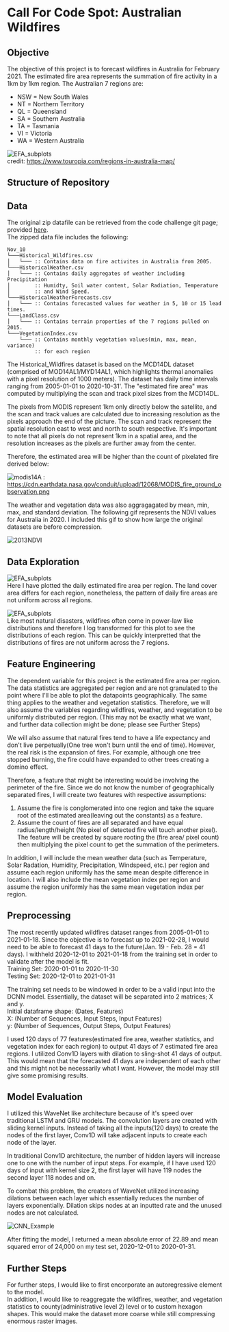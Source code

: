 # Call For Code Spot: Australian Wildfires

## Objective
The objective of this project is to forecast wildfires in Australia for February 2021. The estimated fire area represents the summation of fire activity in a 1km by 1km region. The Australian 7 regions are:
- NSW = New South Wales
- NT = Northern Territory
- QL = Queensland
- SA = Southern Australia
- TA = Tasmania
- VI = Victoria
- WA = Western Australia

![EFA_subplots](images/australia.png) <br>
credit: https://www.touropia.com/regions-in-australia-map/

## Structure of Repository


## Data
The original zip datafile can be retrieved from the code challenge git page; provided [here](https://github.com/Call-for-Code/Spot-Challenge-Wildfires). <br>
The zipped data file includes the following:

```
Nov_10
└───Historical_Wildfires.csv
│   └─── :: Contains data on fire activites in Australia from 2005.
└───HistoricalWeather.csv
│   └─── :: Contains daily aggregates of weather including Precipitation
│        :: Humidty, Soil water content, Solar Radiation, Temperature
│        :: and Wind Speed.
└───HistoricalWeatherForecasts.csv
│   └─── :: Contains forecasted values for weather in 5, 10 or 15 lead times.
└───LandClass.csv
│   └─── :: Contains terrain properties of the 7 regions pulled on 2015.
└───VegetationIndex.csv
    └─── :: Contains monthly vegetation values(min, max, mean, variance) 
         :: for each region
```
The Historical_Wildfires dataset is based on the MCD14DL dataset (comprised of MOD14AL1/MYD14AL1, which highlights thermal anomalies with a pixel resolution of 1000 meters). The dataset has daily time intervals ranging from 2005-01-01 to 2020-10-31'. The "estimated fire area" was computed by multiplying the scan and track pixel sizes from the MCD14DL. </br>

The pixels from MODIS represent 1km only directly below the satellite, and the scan and track values are calculated due to increasing resolution as the pixels approach the end of the picture. The scan and track represent the spatial resolution east to west and north to south respective. It's important to note that all pixels do not represent 1km in a spatial area, and the resolution increases as the pixels are further away from the center. <br>

Therefore, the estimated area will be higher than the count of pixelated fire derived below:


![modis14A](https://cdn.earthdata.nasa.gov/conduit/upload/12068/MODIS_fire_ground_observation.png)
: https://cdn.earthdata.nasa.gov/conduit/upload/12068/MODIS_fire_ground_observation.png

The weather and vegetation data was also aggragagated by mean, min, max, and standard deviation. The following gif represents the NDVI values for Australia in 2020. I included this gif to show how large the original datasets are before compression.

![2013NDVI](images/Australia2013NDVI.gif)


## Data Exploration


![EFA_subplots](images/EFA_subplots.png) <br>
Here I have plotted the daily estimated fire area per region. The land cover area differs for each region, nonetheless, the pattern of daily fire areas are not uniform across all regions.


![EFA_subplots](images/EFA_distplots.png) <br>
Like most natural disasters, wildfires often come in power-law like distributions and therefore I log transformed for this plot to see the distributions of each region. This can be quickly interpretted that the distributions of fires are not uniform across the 7 regions.


## Feature Engineering

The dependent variable for this project is the estimated fire area per region. The data statistics are aggregated per region and are not granulated to the point where I'll be able to plot the datapoints geographically. The same thing applies to the weather and vegetation statistics.  Therefore, we will also assume the variables regarding wildfires, weather, and vegetation to be uniformly distributed per region. 
(This may not be exactly what we want, and further data collection might be done; please see Further Steps)

We will also assume that natural fires tend to have a life expectancy and don't live perpetually(One tree won't burn until the end of time). However, the real risk is the expansion of fires. For example, although one tree stopped burning, the fire could have expanded to other trees creating a domino effect.

Therefore, a feature that might be interesting would be involving the perimeter of the fire. Since we do not know the number of geographically separated fires, I will create two features with respective assumptions:
1. Assume the fire is conglomerated into one region and take the square root of the estimated area(leaving out the constants) as a feature.
2. Assume the count of fires are all separated and have equal radius/length/height (No pixel of detected fire will touch another pixel). The feature will be created by square rooting the (fire area/ pixel count) then multiplying the pixel count to get the summation of the perimeters.


In addition, I will include the mean weather data (such as Temperature, Solar Radation, Humidity, Precipitation, Windspeed, etc.) per region and assume each region uniformly has the same mean despite difference in location. I will also include the mean vegetation index per region and assume the region uniformly has the same mean vegetation index per region.


## Preprocessing 
The most recently updated wildfires dataset ranges from 2005-01-01 to 2021-01-18. Since the objective is to forecast up to 2021-02-28, I would need to be able to forecast 41 days to the future(Jan. 19 - Feb. 28 = 41 days). I withheld 2020-12-01 to 2021-01-18 from the training set in order to validate after the model is fit.<br>
Training Set: 2020-01-01 to 2020-11-30 <br>
Testing Set: 2020-12-01 to 2021-01-31 <br>

The training set needs to be windowed in order to be a valid input into the DCNN model. Essentially, the dataset will be separated into 2 matrices; X and y. <br>
Initial dataframe shape: (Dates, Features) <br>
X: (Number of Sequences, Input Steps, Input Features) <br>
y: (Number of Sequences, Output Steps, Output Features) <br>

I used 120 days of 77 features(estimated fire area, weather statistics, and vegetation index for each region) to output 41 days of 7 estimated fire area regions. I utilized Conv1D layers with dilation to sling-shot 41 days of output. This would mean that the forecasted 41 days are independent of each other and this might not be necessarily what I want. However, the model may still give some promising results.

## Model Evaluation


I utilized this WaveNet like architecture because of it's speed over traditional LSTM and GRU models. The convolution layers are created with sliding kernel inputs. Instead of taking all the inputs(120 days) to create the nodes of the first layer, Conv1D will take adjacent inputs to create each node of the layer. 

In traditional Conv1D architecture, the number of hidden layers will increase one to one with the number of input steps. For example, if I have used 120 days of input with kernel size 2, the first layer will have 119 nodes the second layer 118 nodes and on. 

To combat this problem, the creators of WaveNet utilized increasing dilations between each layer which essentially reduces the number of layers exponentially. Dilation skips nodes at an inputted rate and the unused nodes are not calculated. 

![CNN_Example](images/dcnn_example.png)

After fitting the model, I returned a mean absolute error of 22.89 and mean squared error of 24,000 on my test set, 2020-12-01 to 2020-01-31.



## Further Steps
For further steps, I would like to first encorporate an autoregressive element to the model. <br>
In addition, I would like to reaggregate the wildfires, weather, and vegetation statistics to county(administrative level 2) level or to custom hexagon shapes. This would make the dataset more coarse while still compressing enormous raster images.

